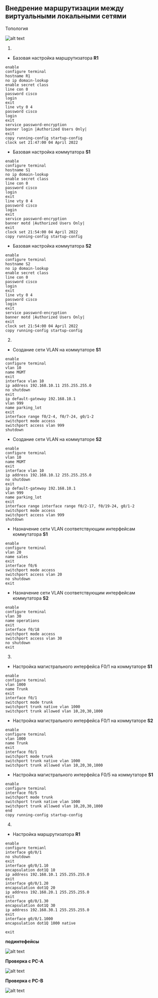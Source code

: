 ## Внедрение маршрутизации между виртуальными локальными сетями 

Топология

![alt text](./otus-dz-6-topolgy.png "Топология")

1.
- Базовая настройка маршрутизатора
**R1**

```
enable
configure terminal
hostname R1
no ip domain-lookup
enable secret class
line con 0
password cisco
login
exit
line vty 0 4
password cisco
login
exit
service password-encryption 
banner login |Authorized Users Only|
exit
copy running-config startup-config
clock set 21:47:00 04 April 2022 
```
- Базовая настройка коммутатора
**S1**
```
enable
configure terminal
hostname S1
no ip domain-lookup
enable secret class
line con 0
password cisco
login
exit
line vty 0 4
password cisco
login
exit
service password-encryption 
banner motd |Authorized Users Only|
exit
clock set 21:54:00 04 April 2022
copy running-config startup-config

```

- Базовая настройка коммутатора
**S2**
```
enable
configure terminal
hostname S2
no ip domain-lookup
enable secret class
line con 0
password cisco
login
exit
line vty 0 4
password cisco
login
exit
service password-encryption 
banner motd |Authorized Users Only|
exit
clock set 21:54:00 04 April 2022
copy running-config startup-config

```
2.

 - Создание сети VLAN на коммутаторе
 **S1**

```
enable
configure terminal
vlan 10 
name MGMT
exit
interface vlan 10
ip address 192.168.10.11 255.255.255.0
no shutdown
exit
ip default-gateway 192.168.10.1
vlan 999
name parking_lot
exit
interface range f0/2-4, f0/7-24, g0/1-2
switchport mode access
switchport access vlan 999
shutdown
```
- Создание сети VLAN на коммутаторе
**S2**

```
enable
configure terminal
vlan 10 
name MGMT
exit
interface vlan 10
ip address 192.168.10.12 255.255.255.0
no shutdown
exit
ip default-gateway 192.168.10.1
vlan 999
name parking_lot
exit
interface range interface range f0/2-17, f0/19-24, g0/1-2
switchport mode access
switchport access vlan 999
shutdown
```

- Назначение сети VLAN соответствующим интерфейсам коммутатора
 **S1**

```
enable
configure terminal
vlan 20
name sales
exit
interface f0/6
switchport mode access 
switchport access vlan 20
no shutdown
exit

```

- Назначение сети VLAN соответствующим интерфейсам коммутатора
**S2**

```
enable
configure terminal
vlan 30
name operations
exit
interface f0/18
switchport mode access 
switchport access vlan 30
no shutdown
exit

```

3.

- Настройка магистрального интерфейса F0/1 на коммутаторе
**S1**

```
enable
configure terminal
vlan 1000
name Trunk
exit
interface f0/1
switchport mode trunk
switchport trunk native vlan 1000
switchport trunk allowed vlan 10,20,30,1000

```
- Настройка магистрального интерфейса F0/1 на коммутаторе
**S2**

```
enable
configure terminal
vlan 1000
name Trunk
exit
interface f0/1
switchport mode trunk
switchport trunk native vlan 1000
switchport trunk allowed vlan 10,20,30,1000

```

- Настройка магистрального интерфейса F0/5 на коммутаторе
**S1**

```
enable
configure terminal
interface f0/5
switchport mode trunk
switchport trunk native vlan 1000
switchport trunk allowed vlan 10,20,30,1000
end
copy running-config startup-config
```

4. 
- Настройка маршрутизатора
 **R1**

```
enable
configure termianl
interface g0/0/1
no shutdown 
exit
interface g0/0/1.10
encapsulation dot1Q 10
ip address 192.168.10.1 255.255.255.0
exit
interface g0/0/1.20
encapsulation dot1Q 20
ip address 192.168.20.1 255.255.255.0
exit
interface g0/0/1.30
encapsulation dot1Q 30
ip address 192.168.30.1 255.255.255.0
exit
interface g0/0/1.1000
encapsulation dot1Q 1000 native

exit

```
**подинтефейсы**

![alt text](./otus-dz-6-sub-interfaces.png "подинтефейсы")

**Проверка с PC-A**

![alt text](./otus-dz-6-pc-a-check.png "Проверка с PC-A")

**Проверка с PC-B**

![alt text](./otus-dz-6-pc-b-check.png "Проверка с PC-B")
